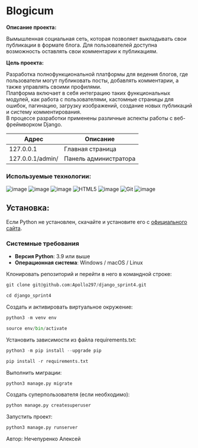 # Blogicum

**Описание проекта:**

Вымышленная социальная сеть, которая позволяет выкладывать свои публикации в формате блога. Для пользователей доступна возможность оставлять свои комментарии к публикациям.

**Цель проекта:**

Разработка полнофункциональной платформы для ведения блогов, где пользователи могут публиковать посты, добавлять комментарии, а также управлять своими профилями.</br>
Платформа включает в себя интеграцию таких функциональных модулей, как работа с пользователями, кастомные страницы для ошибок, пагинацию, загрузку изображений, создание новых публикаций и систему комментирования.</br>
В процессе разработки применены различные аспекты работы с веб-фреймворком Django.


| Адрес | Описание |
|-------------|-------------|
| 127.0.0.1   | Главная страница   |
| 127.0.0.1/admin/   | Панель администратора  |

### Используемые технологии:
![image](https://img.shields.io/badge/Python-FFD43B?style=for-the-badge&logo=python&logoColor=blue)
![image](https://img.shields.io/badge/SQLite-07405E?style=for-the-badge&logo=sqlite&logoColor=white)
![image](https://img.shields.io/badge/Django-092E20?style=for-the-badge&logo=django&logoColor=green)
![HTML5](https://img.shields.io/badge/html5-%23E34F26.svg?style=for-the-badge&logo=html5&logoColor=white)
![image](https://img.shields.io/badge/VSCode-0078D4?style=for-the-badge&logo=visual%20studio%20code&logoColor=white)
![Git](https://img.shields.io/badge/git-%23F05033.svg?style=for-the-badge&logo=git&logoColor=white)
![image](https://img.shields.io/badge/GitHub-100000?style=for-the-badge&logo=github&logoColor=white)

## Установка:

Если Python не установлен, скачайте и установите его с [официального сайта](https://www.python.org/downloads/).

### Системные требования

- **Версия Python**: 3.9 или выше
- **Операционная система**: Windows / macOS / Linux

Клонировать репозиторий и перейти в него в командной строке:
```python
git clone git@github.com:Apollo297/django_sprint4.git
```
```python
cd django_sprint4
```
Cоздать и активировать виртуальное окружение:
```python
python3 -m venv env
```
```python
source env/bin/activate
```
Установить зависимости из файла requirements.txt:
```python
python3 -m pip install --upgrade pip
```
```python
pip install -r requirements.txt
```
Выполнить миграции:
```python
python3 manage.py migrate
```
Создать суперпользователя (если необходимо):
```python
python manage.py createsuperuser
```
Запустить проект:
```python
python3 manage.py runserver
```
Автор: Нечепуренко Алексей
